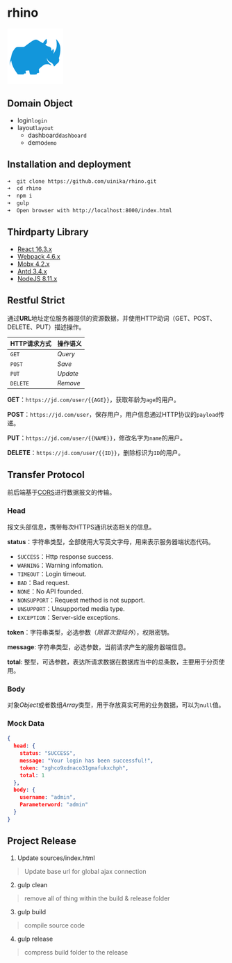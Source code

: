 # rhino

![](sources/assets/rhino.png)

## Domain Object
* login`login`
* layout`layout`
  * dashboard`dashboard`
  * demo`demo`

## Installation and deployment

```bash
➜  git clone https://github.com/uinika/rhino.git
➜  cd rhino
➜  npm i
➜  gulp
➜  Open browser with http://localhost:8000/index.html
```

## Thirdparty Library
* [React 16.3.x](https://facebook.github.io/react/)
* [Webpack 4.6.x](https://webpack.js.org/)
* [Mobx 4.2.x](https://mobx.js.org/)
* [Antd 3.4.x](https://ant.design/)
* [NodeJS 8.11.x](https://nodejs.org/)

## Restful Strict

通过**URL**地址定位服务器提供的资源数据，并使用HTTP动词（GET、POST、DELETE、PUT）描述操作。

| HTTP请求方式 | 操作语义 |
|:-----|:-----|
| `GET` | _Query_ |
| `POST`  | _Save_ |
| `PUT` | _Update_ |
| `DELETE` | _Remove_ |

**GET**：`https://jd.com/user/{{AGE}}`，获取年龄为`age`的用户。

**POST**：`https://jd.com/user`，保存用户，用户信息通过HTTP协议的`payload`传递。

**PUT**：`https://jd.com/user/{{NAME}}`，修改名字为`name`的用户。

**DELETE**：`https://jd.com/user/{{ID}}`，删除标识为`ID`的用户。

## Transfer Protocol

前后端基于[CORS](https://developer.mozilla.org/en-US/docs/Web/HTTP/CORS)进行数据报文的传输。

### Head

报文头部信息，携带每次HTTPS通讯状态相关的信息。

**status**：字符串类型，全部使用大写英文字母，用来表示服务器端状态代码。

* `SUCCESS`：Http response success.
* `WARNING`：Warning infomation.
* `TIMEOUT`：Login timeout.
* `BAD`：Bad request.
* `NONE`：No API founded.
* `NONSUPPORT`：Request method is not support.
* `UNSUPPORT`：Unsupported media type.
* `EXCEPTION`：Server-side exceptions.

**token**：字符串类型，必选参数（_除首次登陆外_），权限密钥。

**message**: 字符串类型，必选参数，当前请求产生的服务器端信息。

**total**: 整型，可选参数，表达所请求数据在数据库当中的总条数，主要用于分页使用。

### Body

对象*Object*或者数组*Array*类型，用于存放真实可用的业务数据，可以为`null`值。

### Mock Data

```json
{
  head: {
    status: "SUCCESS",
    message: "Your login has been successful!",
    token: "xghco9xdnaco31gmafukxchph",
    total: 1
  },
  body: {
    username: "admin",
    Parameterword: "admin"
  }
}
```

## Project Release

1. Update sources/index.html

> Update base url for global ajax connection

2. gulp clean

> remove all of thing within the build & release folder

3. gulp build

> compile source code

4. gulp release

> compress build folder to the release
